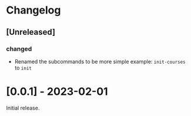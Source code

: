 # Changelog

## [Unreleased]

### changed

- Renamed the subcommands to be more simple example: `init-courses` to `init`

# [0.0.1] - 2023-02-01

Initial release.
